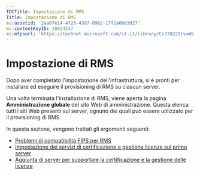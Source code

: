 ```yaml
---
TOCTitle: Impostazione di RMS
Title: Impostazione di RMS
ms:assetid: '2aa07e14-4f23-4387-8962-17f2a6b83d27'
ms:contentKeyID: 18824547
ms:mtpsurl: 'https://technet.microsoft.com/it-it/library/Cc720229(v=WS.10)'
---
```


Impostazione di RMS
===================

Dopo aver completato l'impostazione dell'infrastruttura, si è pronti per installare ed eseguire il provisioning di RMS su ciascun server.

Una volta terminata l'installazione di RMS, viene aperta la pagina **Amministrazione globale** del sito Web di amministrazione. Questa elenca tutti i siti Web presenti sul server, ognuno dei quali può essere utilizzato per il provisioning di RMS.

In questa sezione, vengono trattati gli argomenti seguenti:

-   [Problemi di compatibilità FIPS per RMS](https://technet.microsoft.com/720bdace-dcd8-431e-b0fa-01193782fe0b)
-   [Impostazione dei servizi di certificazione e gestione licenze sul primo server](https://technet.microsoft.com/cce29a2f-984f-48ed-9187-0eb68286ec5b)
-   [Aggiunta di server per supportare la certificazione e la gestione delle licenze](https://technet.microsoft.com/089ceb62-2a96-444f-ab42-1d5deaabd0c3)
